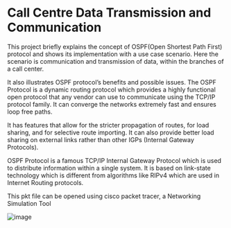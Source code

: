 # Call Centre Data Transmission and Communication

This project briefly explains the concept of OSPF(Open Shortest Path First) protocol and shows its
implementation with a use case scenario. Here the scenario is
communication and transmission of data, within the branches of a call
center.

It also illustrates OSPF protocol’s benefits and possible issues.
The OSPF Protocol is a dynamic routing protocol which provides a highly
functional open protocol that any vendor can use to communicate using the
TCP/IP protocol family. It can converge the networks extremely fast and
ensures loop free paths.

It has features that allow for the stricter propagation of routes, for load
sharing, and for selective route importing. It can also provide better load
sharing on external links rather than other IGPs (Internal Gateway
Protocols).

OSPF Protocol is a famous TCP/IP Internal Gateway Protocol 
which is used to distribute information within a single
system. It is based on link-state technology which is different from
algorithms like RIPv4 which are used in Internet Routing protocols.

This pkt file can be opened using cisco packet tracer, a Networking Simulation Tool 

![image](https://user-images.githubusercontent.com/66969681/123515051-a58e7980-d6b3-11eb-95f7-013a5b9a509f.png)
